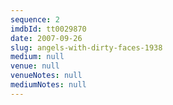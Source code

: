 ```yaml
---
sequence: 2
imdbId: tt0029870
date: 2007-09-26
slug: angels-with-dirty-faces-1938
medium: null
venue: null
venueNotes: null
mediumNotes: null
---
```


